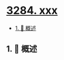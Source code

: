 # [3284. xxx](https://github.com/Tdahuyou/TNotes.leetcode/tree/main/notes/3284.%20xxx)

<!-- region:toc -->

- [1. 📝 概述](#1--概述)

<!-- endregion:toc -->

## 1. 📝 概述
